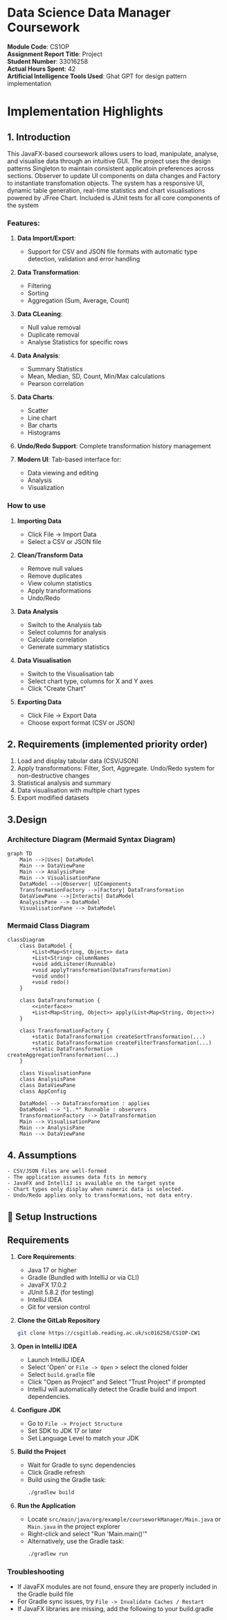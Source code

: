 # Data Science Data Manager Coursework

**Module Code**: CS1OP  
**Assignment Report Title**: Project  
**Student Number**: 33016258  
**Actual Hours Spent**: 42  
**Artificial Intelligence Tools Used**: Ghat GPT for design pattern implementation  

# Implementation Highlights

## 1. Introduction

This JavaFX-based coursework allows users to load, manipulate, analyse, and visualise data through an intuitive GUI. 
The project uses the design patterns Singleton to maintain consistent applicatoin preferences across sections.
Observer to update UI components on data changes and Factory to instantiate transfomation objects.
The system has a responsive UI, dynamic table generation, real-time statistics and chart visualisations powered by JFree Chart.
Included is JUnit tests for all core components of the system  
### Features:

1. **Data Import/Export**: 
    - Support for CSV and JSON file formats with automatic type detection, validation and error handling

2. **Data Transformation**:
    - Filtering
    - Sorting
    - Aggregation (Sum, Average, Count)

3. **Data CLeaning**:
    - Null value removal
    - Duplicate removal
    - Analyse Statistics for specific rows

4. **Data Analysis**:
    - Summary Statistics
    - Mean, Median, SD, Count, Min/Max calculations
    - Pearson correlation

5. **Data Charts**:
    - Scatter
    - Line chart
    - Bar charts
    - Histograms

6. **Undo/Redo Support**: Complete transformation history management

7. **Modern UI**: Tab-based interface for:
    - Data viewing and editing
    - Analysis
    - Visualization

### How to use
1. **Importing Data**
    - Click File -> Import Data
    - Select a CSV or JSON file

2. **Clean/Transform Data**
   - Remove null values
   - Remove duplicates
   - View column statistics
   - Apply transformations
   - Undo/Redo

3. **Data Analysis**
    - Switch to the Analysis tab
    - Select columns for analysis
    - Calculate correlation
    - Generate summary statistics

4. **Data Visualisation**
    - Switch to the Visualisation tab
    - Select chart type, columns for X and Y axes
    - Click "Create Chart"

5. **Exporting Data**
    - Click File -> Export Data
    - Choose export format (CSV or JSON)

## 2. Requirements (implemented priority order)
1. Load and display tabular data (CSV/JSON)
2. Apply transformations: Filter, Sort, Aggregate. Undo/Redo system for non-destructive changes
3. Statistical analysis and summary
4. Data visualisation with multiple chart types
5. Export modified datasets

## 3.Design

### Architecture Diagram (Mermaid Syntax Diagram)

```mermaid
graph TD
    Main -->|Uses| DataModel
    Main --> DataViewPane
    Main --> AnalysisPane
    Main --> VisualisationPane
    DataModel -->|Observer| UIComponents
    TransformationFactory -->|Factory| DataTransformation
    DataViewPane -->|Interacts| DataModel
    AnalysisPane --> DataModel
    VisualisationPane --> DataModel
```

### Mermaid Class Diagram

```mermaid
classDiagram
    class DataModel {
        +List<Map<String, Object>> data
        +List<String> columnNames
        +void addListener(Runnable)
        +void applyTransformation(DataTransformation)
        +void undo()
        +void redo()
    }

    class DataTransformation {
        <<interface>>
        +List<Map<String, Object>> apply(List<Map<String, Object>>)
    }

    class TransformationFactory {
        +static DataTransformation createSortTransformation(...)
        +static DataTransformation createFilterTransformation(...)
        +static DataTransformation createAggregationTransformation(...)
    }

    class VisualisationPane
    class AnalysisPane
    class DataViewPane
    class AppConfig

    DataModel --> DataTransformation : applies
    DataModel --> "1..*" Runnable : observers
    TransformationFactory --> DataTransformation
    Main --> VisualisationPane
    Main --> AnalysisPane
    Main --> DataViewPane
```

## 4. Assumptions
    - CSV/JSON files are well-formed
    - The application assumes data fits in memory
    - JavaFX and IntelliJ is available on the target syste
    - Chart types only display when numeric data is selected.
    - Undo/Redo applies only to transformations, not data entry.


## 🚀 Setup Instructions
## Requirements

1. **Core Requirements**:
    - Java 17 or higher
    - Gradle (Bundled with IntelliJ or via CLI)
    - JavaFX 17.0.2
    - JUnit 5.8.2 (for testing)
    - IntelliJ IDEA
    - Git for version control

2. **Clone the GitLab Repository**
   ```bash
   git clone https://csgitlab.reading.ac.uk/sc016258/CS1OP-CW1

3. **Open in IntelliJ IDEA**
    - Launch IntelliJ IDEA
    - Select 'Open' or `File -> Open` > select the cloned folder
    - Select `build.gradle` file
    - Click "Open as Project" and Select "Trust Project" if prompted
    - IntelliJ will automatically detect the Gradle build and import dependencies.

4. **Configure JDK**
    - Go to `File -> Project Structure`
    - Set SDK to JDK 17 or later
    - Set Language Level to match your JDK

5. **Build the Project**
    - Wait for Gradle to sync dependencies
    - Click Gradle refresh
    - Build using the Gradle task:
      ```bash
      ./gradlew build
      ```

6. **Run the Application**
    - Locate `src/main/java/org/example/courseworkManager/Main.java` or `Main.java` in the project explorer
    - Right-click and select "Run 'Main.main()'"
    - Alternatively, use the Gradle task:
      ```bash
      ./gradlew run
      ```

### Troubleshooting
- If JavaFX modules are not found, ensure they are properly included in the Gradle build file
- For Gradle sync issues, try `File -> Invalidate Caches / Restart`
- If JavaFX libraries are missing, add the following to your build.gradle

